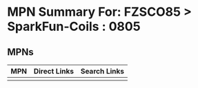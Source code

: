 



# MPN Summary For: FZSCO85 > SparkFun-Coils : 0805

## MPNs
  

|MPN|Direct Links|Search Links|
| :--- | :--- | :--- |
||||
